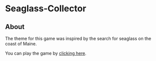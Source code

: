 # Seaglass-Collector

## About
The theme for this game was inspired by the search for seaglass on the coast of Maine.

You can play the game by [clicking here](https://enimocks.github.io/Hangman-Game/).
